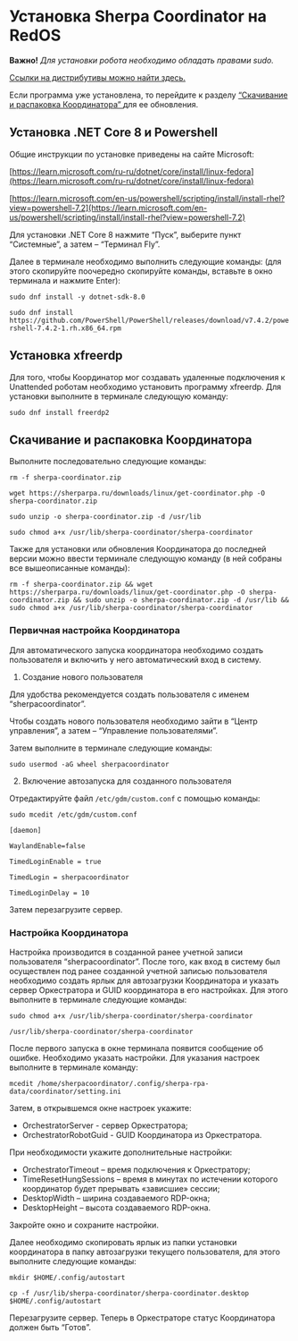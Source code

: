 # Установка Sherpa Coordinator на RedOS

**Важно!** _Для установки робота необходимо обладать правами sudo._&#x20;

[Ссылки на дистрибутивы можно найти здесь.](../../../ssylki-na-distributivy/distributivy-sherpa-rpa-linux.md)

Если программа уже установлена, то перейдите к разделу [“Скачивание и распаковка Координатора” ](ustanovka-sherpa-coordinator-na-redos.md#skachivanie-i-raspakovka-koordinatora)для ее обновления.

## Установка .NET Core 8 и Powershell

Общие инструкции по установке приведены на сайте Microsoft:

[https://learn.microsoft.com/ru-ru/dotnet/core/install/linux-fedora](https://learn.microsoft.com/ru-ru/dotnet/core/install/linux-fedora)

[https://learn.microsoft.com/en-us/powershell/scripting/install/install-rhel?view=powershell-7.2](https://learn.microsoft.com/en-us/powershell/scripting/install/install-rhel?view=powershell-7.2)

Для установки .NET Core 8 нажмите “Пуск”, выберите пункт “Системные”, а затем – “Терминал Fly”.&#x20;

Далее в терминале необходимо выполнить следующие команды: (для этого скопируйте поочередно скопируйте команды, вставьте в окно терминала и нажмите Enter):

`sudo dnf install -y dotnet-sdk-8.0`

`sudo dnf install https://github.com/PowerShell/PowerShell/releases/download/v7.4.2/powershell-7.4.2-1.rh.x86_64.rpm`

## Установка xfreerdp

Для того, чтобы Координатор мог создавать удаленные подключения к Unattended роботам необходимо установить программу xfreerdp. Для установки выполните в терминале следующую команду:

`sudo dnf install freerdp2`

## Скачивание и распаковка Координатора

Выполните последовательно следующие команды:

`rm -f sherpa-coordinator.zip`

`wget https://sherparpa.ru/downloads/linux/get-coordinator.php -O sherpa-coordinator.zip`

`sudo unzip -o sherpa-coordinator.zip -d /usr/lib`

`sudo chmod a+x /usr/lib/sherpa-coordinator/sherpa-coordinator`

Также для установки или обновления Координатора до последней версии можно ввести терминале следующую команду (в ней собраны все вышеописанные команды):

`rm -f sherpa-coordinator.zip && wget https://sherparpa.ru/downloads/linux/get-coordinator.php -O sherpa-coordinator.zip && sudo unzip -o sherpa-coordinator.zip -d /usr/lib && sudo chmod a+x /usr/lib/sherpa-coordinator/sherpa-coordinator`

### Первичная настройка Координатора

Для автоматического запуска координатора необходимо создать пользователя и включить у него автоматический вход в систему.

1. Создание нового пользователя&#x20;

Для удобства рекомендуется создать пользователя с именем “sherpacoordinator”.

Чтобы создать нового пользователя необходимо зайти в “Центр управления”, а затем – “Управление пользователями”.&#x20;

Затем выполните в терминале следующие команды:

`sudo usermod -aG wheel sherpacoordinator`

2. Включение автозапуска для созданного пользователя

Отредактируйте файл `/etc/gdm/custom.conf` с помощью команды:

`sudo mcedit /etc/gdm/custom.conf`

`[daemon]`

`WaylandEnable=false`

`TimedLoginEnable = true`

`TimedLogin = sherpacoordinator`

`TimedLoginDelay = 10`

Затем перезагрузите сервер.&#x20;

### Настройка Координатора

Настройка производится в созданной ранее учетной записи пользователя “sherpacoordinator”. После того, как вход в систему был осуществлен под ранее созданной учетной записью пользователя необходимо создать ярлык для автозагрузки Координатора и указать сервер Оркестратора и GUID координатора в его настройках. Для этого выполните в терминале следующие команды:

`sudo chmod a+x /usr/lib/sherpa-coordinator/sherpa-coordinator`

`/usr/lib/sherpa-coordinator/sherpa-coordinator`

После первого запуска в окне терминала появится сообщение об ошибке. Необходимо указать настройки. Для указания настроек выполните в терминале команду:

`mcedit /home/sherpacoordinator/.config/sherpa-rpa-data/coordinator/setting.ini`

Затем, в открывшемся окне настроек укажите:

* OrchestratorServer - сервер Оркестратора;
* OrchestratorRobotGuid - GUID Координатора из Оркестратора.

При необходимости укажите дополнительные настройки:

* OrchestratorTimeout – время подключения к Оркестратору;
* TimeResetHungSessions – время в минутах по истечении которого координатор будет прерывать «зависшие» сессии;
* DesktopWidth – ширина создаваемого RDP-окна;
* DesktopHeight – высота создаваемого RDP-окна.

Закройте окно и сохраните настройки.

Далее необходимо скопировать ярлык из папки установки координатора в папку автозагрузки текущего пользователя, для этого выполните следующие команды:

`mkdir $HOME/.config/autostart`

`cp -f /usr/lib/sherpa-coordinator/sherpa-coordinator.desktop $HOME/.config/autostart`

Перезагрузите сервер. Теперь в Оркестраторе статус Координатора должен быть “Готов”.
